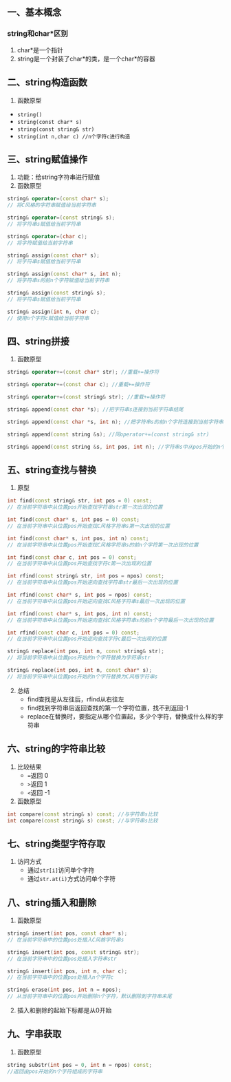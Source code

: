 ## 一、基本概念
### string和char\*区别
1. char\*是一个指针
2. string是一个封装了char\*的类，是一个char\*的容器

## 二、string构造函数
1. 函数原型
+ `string()`
+ `string(const char* s)`
+ `string(const string& str)`
+ `string(int n,char c) //n个字符c进行构造`

## 三、string赋值操作
1. 功能：给string字符串进行赋值
2. 函数原型
```cpp
string& operator=(const char* s);
// 将C风格的字符串赋值给当前字符串

string& operator=(const string& s);
// 将字符串s赋值给当前字符串

string& operator=(char c);
// 将字符赋值给当前字符串

string& assign(const char* s);
// 将字符串s赋值给当前字符串

string& assign(const char* s, int n);
// 将字符串s的前n个字符赋值给当前字符串

string& assign(const string& s);
// 将字符串s赋值给当前字符串

string& assign(int n, char c);
// 使用n个字符c赋值给当前字符串
```

## 四、string拼接
1. 函数原型
```cpp
string& operator+=(const char* str); //重载+=操作符 

string& operator+=(const char c); //重载+=操作符 

string& operator+=(const string& str); //重载+=操作符 

string& append(const char *s); //把字符串s连接到当前字符串结尾 

string& append(const char *s, int n); //把字符串s的前n个字符连接到当前字符串结尾 

string& append(const string &s); //同operator+=(const string& str) 

string& append(const string &s, int pos, int n); //字符串s中从pos开始的n个字符连接到字符串结尾
```

## 五、string查找与替换
1. 原型
```cpp
int find(const string& str, int pos = 0) const;
// 在当前字符串中从位置pos开始查找字符串str第一次出现的位置

int find(const char* s, int pos = 0) const;
// 在当前字符串中从位置pos开始查找C风格字符串s第一次出现的位置

int find(const char* s, int pos, int n) const;
// 在当前字符串中从位置pos开始查找C风格字符串s的前n个字符第一次出现的位置

int find(const char c, int pos = 0) const;
// 在当前字符串中从位置pos开始查找字符c第一次出现的位置

int rfind(const string& str, int pos = npos) const;
// 在当前字符串中从位置pos开始逆向查找字符串str最后一次出现的位置

int rfind(const char* s, int pos = npos) const;
// 在当前字符串中从位置pos开始逆向查找C风格字符串s最后一次出现的位置

int rfind(const char* s, int pos, int n) const;
// 在当前字符串中从位置pos开始逆向查找C风格字符串s的前n个字符最后一次出现的位置

int rfind(const char c, int pos = 0) const;
// 在当前字符串中从位置pos开始逆向查找字符c最后一次出现的位置

string& replace(int pos, int n, const string& str);
// 将当前字符串中从位置pos开始的n个字符替换为字符串str

string& replace(int pos, int n, const char* s);
// 将当前字符串中从位置pos开始的n个字符替换为C风格字符串s
```

2. 总结
	+ find查找是从左往后，rfind从右往左 
	+ find找到字符串后返回查找的第一个字符位置，找不到返回-1
	+ replace在替换时，要指定从哪个位置起，多少个字符，替换成什么样的字符串

## 六、string的字符串比较
1. 比较结果
	+ `=`返回 0
	+ `>`返回 1
	+ `<`返回 -1
2. 函数原型
```cpp
int compare(const string& s) const; //与字符串s比较
int compare(const string& s) const; //与字符串s比较
```

## 七、string类型字符存取
1. 访问方式
	+ 通过`str[i]`访问单个字符
	+ 通过`str.at(i)`方式访问单个字符

## 八、string插入和删除
1. 函数原型
```cpp
string& insert(int pos, const char* s);
// 在当前字符串中的位置pos处插入C风格字符串s

string& insert(int pos, const string& str);
// 在当前字符串中的位置pos处插入字符串str

string& insert(int pos, int n, char c);
// 在当前字符串中的位置pos处插入n个字符c

string& erase(int pos, int n = npos);
// 从当前字符串中的位置pos开始删除n个字符，默认删除到字符串末尾
```

2. 插入和删除的起始下标都是从0开始

## 九、字串获取
1. 函数原型
```cpp
string substr(int pos = 0, int n = npos) const;
//返回由pos开始的n个字符组成的字符串
```


